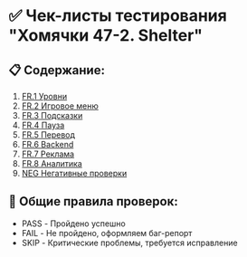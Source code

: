 # ✅ Чек-листы тестирования "Хомячки 47-2. Shelter"

## 📋 Содержание:
1. [FR.1 Уровни](./levels.md)
2. [FR.2 Игровое меню](./game-menu.md)
3. [FR.3 Подсказки](./hints.md)
4. [FR.4 Пауза](./pause.md)
5. [FR.5 Перевод](./translate.md)
6. [FR.6 Backend](./backend.md)
7. [FR.7 Реклама](./advertisement.md)
8. [FR.8 Аналитика](./analytics.md)
9. [NEG Негативные проверки](./negative.md)

## 🎯 Общие правила проверок:
- PASS - Пройдено успешно
- FAIL - Не пройдено, оформляем баг-репорт
- SKIP - Критические проблемы, требуется исправление

